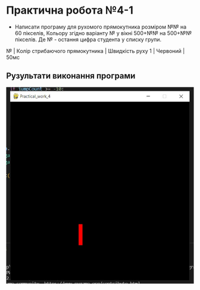 # Практична робота №4-1
- Написати програму для рухомого прямокутника розміром №№ на 60 пікселів, Кольору згідно варіанту № у вікні 500+№№ на 500+№№ пікселів.  Де № - остання цифра студента у списку групи.

№ | Колір стрибаючого прямокутника | Швидкість руху
1 | Червоний                       | 50мс


## Рузультати виконання програми
![4-1 result](https://github.com/whiteman1989/Python_practical_work_4/blob/master/images/work_res_4-1.jpg?raw=true)